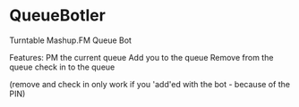 QueueBotler
===========

Turntable Mashup.FM Queue Bot

Features:
PM the current queue
Add you to the queue
Remove from the queue
check in to the queue

(remove and check in only work if you 'add'ed with the bot - because of the PIN)

